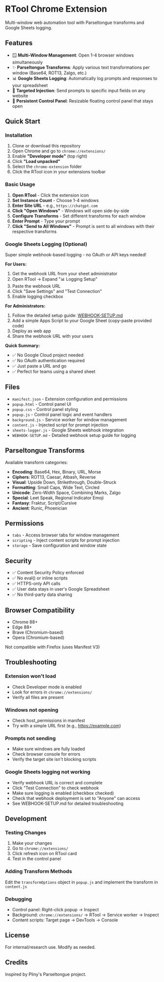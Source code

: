 # RTool Chrome Extension

Multi-window web automation tool with Parseltongue transforms and Google Sheets logging.

## Features

- 🪟 **Multi-Window Management**: Open 1-4 browser windows simultaneously
- ✨ **Parseltongue Transforms**: Apply various text transformations per window (Base64, ROT13, Zalgo, etc.)
- 📊 **Google Sheets Logging**: Automatically log prompts and responses to your spreadsheet
- 🎯 **Targeted Injection**: Send prompts to specific input fields on any website
- 🔧 **Persistent Control Panel**: Resizable floating control panel that stays open

## Quick Start

### Installation

1. Clone or download this repository
2. Open Chrome and go to `chrome://extensions/`
3. Enable **"Developer mode"** (top right)
4. Click **"Load unpacked"**
5. Select the `chrome-extension` folder
6. Click the RTool icon in your extensions toolbar

### Basic Usage

1. **Open RTool** - Click the extension icon
2. **Set Instance Count** - Choose 1-4 windows
3. **Enter Site URL** - e.g., `https://chatgpt.com`
4. **Click "Open Windows"** - Windows will open side-by-side
5. **Configure Transforms** - Set different transforms for each window
6. **Enter Prompt** - Type your prompt
7. **Click "Send to All Windows"** - Prompt is sent to all windows with their respective transforms

### Google Sheets Logging (Optional)

Super simple webhook-based logging - no OAuth or API keys needed!

**For Users:**
1. Get the webhook URL from your sheet administrator
2. Open RTool → Expand "📊 Logging Setup"
3. Paste the webhook URL
4. Click "Save Settings" and "Test Connection"
5. Enable logging checkbox

**For Administrators:**
1. Follow the detailed setup guide: [WEBHOOK-SETUP.md](./WEBHOOK-SETUP.md)
2. Add a simple Apps Script to your Google Sheet (copy-paste provided code)
3. Deploy as web app
4. Share the webhook URL with your users

**Quick Summary:**
- ✅ No Google Cloud project needed
- ✅ No OAuth authentication required
- ✅ Just paste a URL and go
- ✅ Perfect for teams using a shared sheet

## Files

- `manifest.json` - Extension configuration and permissions
- `popup.html` - Control panel UI
- `popup.css` - Control panel styling
- `popup.js` - Control panel logic and event handlers
- `background.js` - Service worker for window management
- `content.js` - Injected script for prompt injection
- `sheets-logger.js` - Google Sheets webhook integration
- `WEBHOOK-SETUP.md` - Detailed webhook setup guide for logging

## Parseltongue Transforms

Available transform categories:
- **Encoding**: Base64, Hex, Binary, URL, Morse
- **Ciphers**: ROT13, Caesar, Atbash, Reverse
- **Visual**: Upside Down, Strikethrough, Double-Struck
- **Formatting**: Small Caps, Wide Text, Circled
- **Unicode**: Zero-Width Space, Combining Marks, Zalgo
- **Special**: Leet Speak, Regional Indicator Emoji
- **Fantasy**: Fraktur, Script/Cursive
- **Ancient**: Runic, Phoenician

## Permissions

- `tabs` - Access browser tabs for window management
- `scripting` - Inject content scripts for prompt injection
- `storage` - Save configuration and window state

## Security

- ✅ Content Security Policy enforced
- ✅ No eval() or inline scripts
- ✅ HTTPS-only API calls
- ✅ User data stays in user's Google Spreadsheet
- ✅ No third-party data sharing

## Browser Compatibility

- Chrome 88+
- Edge 88+
- Brave (Chromium-based)
- Opera (Chromium-based)

Not compatible with Firefox (uses Manifest V3)

## Troubleshooting

### Extension won't load
- Check Developer mode is enabled
- Look for errors in `chrome://extensions/`
- Verify all files are present

### Windows not opening
- Check host_permissions in manifest
- Try with a simple URL first (e.g., https://example.com)

### Prompts not sending
- Make sure windows are fully loaded
- Check browser console for errors
- Verify the target site isn't blocking scripts

### Google Sheets logging not working
- Verify webhook URL is correct and complete
- Click "Test Connection" to check webhook
- Make sure logging is enabled (checkbox checked)
- Check that webhook deployment is set to "Anyone" can access
- See WEBHOOK-SETUP.md for detailed troubleshooting

## Development

### Testing Changes
1. Make your changes
2. Go to `chrome://extensions/`
3. Click refresh icon on RTool card
4. Test in the control panel

### Adding Transform Methods
Edit the `transformOptions` object in `popup.js` and implement the transform in `content.js`

### Debugging
- Control panel: Right-click popup → Inspect
- Background: `chrome://extensions/` → RTool → Service worker → Inspect
- Content scripts: Target page → DevTools → Console

## License

For internal/research use. Modify as needed.

## Credits

Inspired by Pliny's Parseltongue project.
